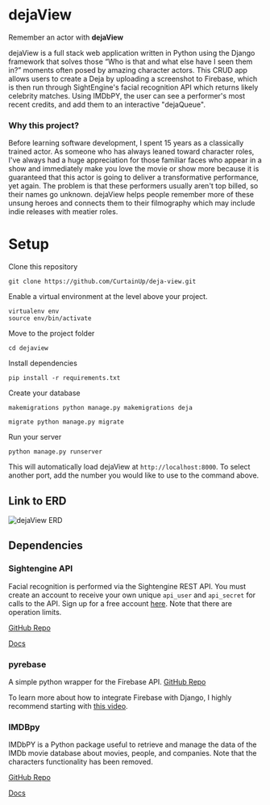 # dejaView

Remember an actor with **dejaView**

dejaView is a full stack web application written in Python using the Django framework that solves those “Who is that and what else have I seen them in?” moments often posed by amazing character actors. This CRUD app allows users to create a Deja by uploading a screenshot to Firebase, which is then run through SightEngine's facial recognition API which returns likely celebrity matches. Using IMDbPY, the user can see a performer's most recent credits, and add them to an interactive "dejaQueue".

### Why this project?

Before learning software development, I spent 15 years as a classically trained actor. As someone who has always leaned toward character roles, I've always had a huge appreciation for those familiar faces who appear in a show and immediately make you love the movie or show more because it is guaranteed that this actor is going to deliver a transformative performance, yet again. The problem is that these performers usually aren't top billed, so their names go unknown. dejaView helps people remember more of these unsung heroes and connects them to their filmography which may include indie releases with meatier roles.

# Setup

Clone this repository

```git clone https://github.com/CurtainUp/deja-view.git```

Enable a virtual environment at the level above your project.

```
virtualenv env
source env/bin/activate
```

Move to the project folder

```cd dejaview```

Install dependencies

```pip install -r requirements.txt```

Create your database

```makemigrations python manage.py makemigrations deja```

```migrate python manage.py migrate```

Run your server

```python manage.py runserver```

This will automatically load dejaView at ```http://localhost:8000```. To select another port, add the number you would like to use to the command above.

## Link to ERD

![dejaView ERD](deja/static/DejaViewERD.png "dejaView_ERD")

## Dependencies

### Sightengine API
Facial recognition is performed via the Sightengine REST API. You must create an account to receive your own unique ```api_user``` and ```api_secret``` for calls to the API. Sign up for a free account [here](https://sightengine.com/pricing). Note that there are operation limits.

[GitHub Repo](https://github.com/Sightengine/client-python)

[Docs](https://sightengine.com/docs/)

### pyrebase
A simple python wrapper for the Firebase API.
[GitHub Repo](https://github.com/thisbejim/Pyrebase)

To learn more about how to integrate Firebase with Django, I highly recommend starting with [this video](https://www.hackanons.com/2018/03/python-django-with-google-firebase.html).

### IMDBpy
IMDbPY is a Python package useful to retrieve and manage the data of the IMDb movie database about movies, people, and companies. Note that the characters functionality has been removed.

[GitHub Repo](https://github.com/alberanid/imdbpy)

[Docs](https://imdbpy.sourceforge.io/)